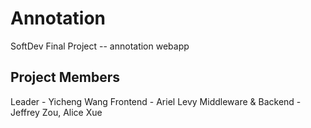 # Annotation
SoftDev Final Project -- annotation webapp

## Project Members

Leader - Yicheng Wang
Frontend - Ariel Levy
Middleware & Backend - Jeffrey Zou, Alice Xue
